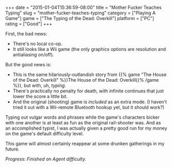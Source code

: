 +++
date = "2015-01-04T15:36:59-08:00"
title = "Mother Fucker Teaches Typing"
slug = "mother-fucker-teaches-typing"
category = ["Playing A Game"]
game = ["The Typing of the Dead: Overkill"]
platform = ["PC"]
rating = ["Good"]
+++

First, the bad news:

* There's no local co-op.
* It still looks like a Wii game (the only graphics options are resolution and antialiasing on/off).

But the good news is:

* This is the same hilariously-outlandish story from {{% game "The House of the Dead: Overkill" %}}The House of the Dead: Overkill{{% /game %}}, but with, uh, <i>typing</i>.
* There's practically no penalty for death, with infinite continues that just lower the score a little bit.
* And the original (shooting) game is <i>included</i> as an extra mode.  (I haven't tried it out with a Wii-remote Bluetooth hookup yet, but it should work?)

Typing out vulgar words and phrases while the game's characters bicker with one another is at least as fun as the original rail-shooter was.  And as an accomplished typist, I was actually given a pretty good run for my money on the game's default difficulty level.

This game will almost certainly reappear at some drunken gatherings in my future.

<i>Progress: Finished on Agent difficulty.</i>